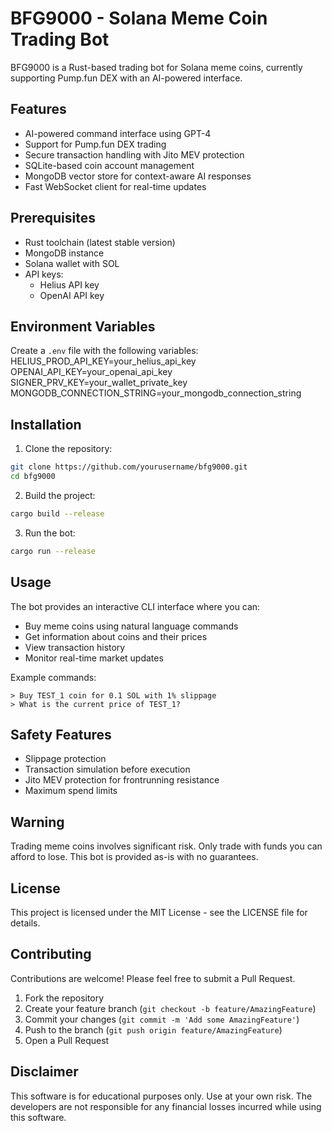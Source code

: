 # BFG9000 - Solana Meme Coin Trading Bot

BFG9000 is a Rust-based trading bot for Solana meme coins, currently supporting Pump.fun DEX with an AI-powered interface.

## Features

- AI-powered command interface using GPT-4
- Support for Pump.fun DEX trading
- Secure transaction handling with Jito MEV protection
- SQLite-based coin account management
- MongoDB vector store for context-aware AI responses
- Fast WebSocket client for real-time updates

## Prerequisites

- Rust toolchain (latest stable version)
- MongoDB instance
- Solana wallet with SOL
- API keys:
  - Helius API key
  - OpenAI API key

## Environment Variables

Create a `.env` file with the following variables:
HELIUS_PROD_API_KEY=your_helius_api_key
OPENAI_API_KEY=your_openai_api_key
SIGNER_PRV_KEY=your_wallet_private_key
MONGODB_CONNECTION_STRING=your_mongodb_connection_string

## Installation

1. Clone the repository:
```bash
git clone https://github.com/yourusername/bfg9000.git
cd bfg9000
```

2. Build the project:
```bash
cargo build --release
```

3. Run the bot:
```bash
cargo run --release
```

## Usage

The bot provides an interactive CLI interface where you can:

- Buy meme coins using natural language commands
- Get information about coins and their prices
- View transaction history
- Monitor real-time market updates

Example commands:
```
> Buy TEST_1 coin for 0.1 SOL with 1% slippage
> What is the current price of TEST_1?
```

## Safety Features

- Slippage protection
- Transaction simulation before execution
- Jito MEV protection for frontrunning resistance
- Maximum spend limits

## Warning

Trading meme coins involves significant risk. Only trade with funds you can afford to lose. This bot is provided as-is with no guarantees.

## License

This project is licensed under the MIT License - see the LICENSE file for details.

## Contributing

Contributions are welcome! Please feel free to submit a Pull Request.

1. Fork the repository
2. Create your feature branch (`git checkout -b feature/AmazingFeature`)
3. Commit your changes (`git commit -m 'Add some AmazingFeature'`)
4. Push to the branch (`git push origin feature/AmazingFeature`)
5. Open a Pull Request

## Disclaimer

This software is for educational purposes only. Use at your own risk. The developers are not responsible for any financial losses incurred while using this software.